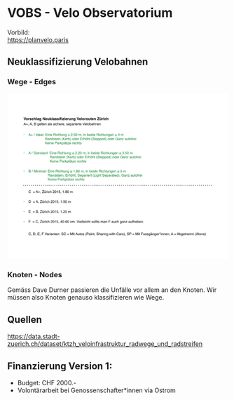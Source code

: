 # VOBS - Velo Observatorium

Vorbild:    
https://planvelo.paris

## Neuklassifizierung Velobahnen

### Wege - Edges

![Neuklassifizierung Velowege](https://github.com/posmocoop/spatial_future/blob/master/neuklassifizierung_velo_wege.png?raw=true)


### Knoten - Nodes
Gemäss Dave Durner passieren die Unfälle vor allem an den Knoten. Wir müssen also Knoten genauso klassifizieren wie Wege.



## Quellen
https://data.stadt-zuerich.ch/dataset/ktzh_veloinfrastruktur_radwege_und_radstreifen


## Finanzierung Version 1:
- Budget: CHF 2000.- 
- Volontärarbeit bei Genossenschafter\*innen via Ostrom
